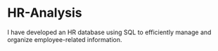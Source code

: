 # HR-Analysis
I have developed an HR database using SQL to efficiently manage and organize employee-related information.
